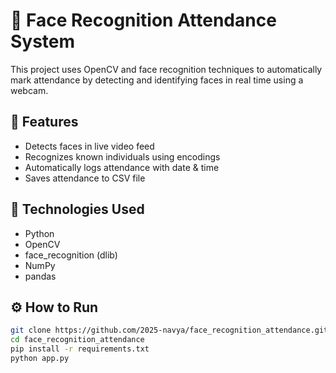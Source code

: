 # 👤 Face Recognition Attendance System

This project uses OpenCV and face recognition techniques to automatically mark attendance by detecting and identifying faces in real time using a webcam.

## 🧩 Features
- Detects faces in live video feed
- Recognizes known individuals using encodings
- Automatically logs attendance with date & time
- Saves attendance to CSV file

## 🧠 Technologies Used
- Python
- OpenCV
- face_recognition (dlib)
- NumPy
- pandas

## ⚙️ How to Run
```bash
git clone https://github.com/2025-navya/face_recognition_attendance.git
cd face_recognition_attendance
pip install -r requirements.txt
python app.py
